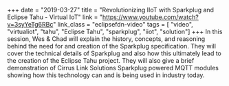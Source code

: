 +++
date = "2019-03-27"
title = "Revolutionizing IIoT with Sparkplug and Eclipse Tahu - Virtual IoT"
link = "https://www.youtube.com/watch?v=3syYeTg6RBc"
link_class  = "eclipsefdn-video"
tags = [ "video", "virtualiot", "tahu", "Eclipse Tahu", "sparkplug", "iiot", "solution"]
+++
In this session, Wes & Chad will explain the history, concepts, and reasoning behind the need for and creation of the Sparkplug specification. They will cover the technical details of Sparkplug and also how this ultimately lead to the creation of the Eclipse Tahu project. They will also give a brief demonstration of Cirrus Link Solutions Sparkplug powered MQTT modules showing how this technology can and is being used in industry today.